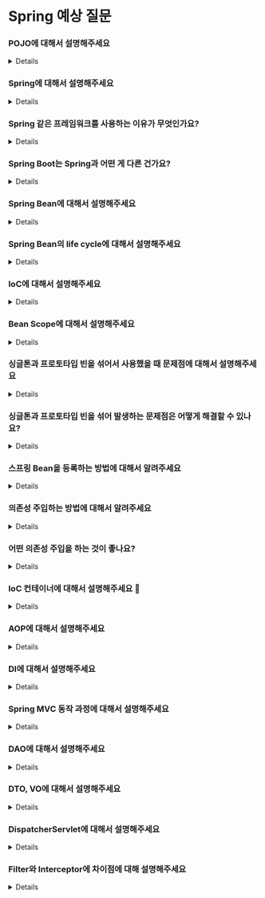 # Spring 예상 질문

### POJO에 대해서 설명해주세요

<details>

어떤 기술이나 환경에 종속되지 않고 필요에 따라 언제든지 재활용이 가능한 순수 자바 객체를 말합니다.

</details>

### Spring에 대해서 설명해주세요

<details>

엔터프라이즈급 애플리케이션을 보다 쉽게 만들기 위한 환경을 제공해주는 프레임워크입니다.

</details>

### Spring 같은 프레임워크를 사용하는 이유가 무엇인가요?

<details>

Spring 프레임워크를 사용하게 되면 여러 가지 기술들을 받음으로써 개발자들이 효율적으로 서비스 개발에 집중할 수 있고 추후 유지보수 측면에서도 좋은 결과를 얻을 수 있기 때문에 사용한다고 생각합니다.

</details>

### Spring Boot는 Spring과 어떤 게 다른 건가요?

<details>

Spring Boot는 Spring을 사용했을 때 버전 간의 의존성 설정해야 했던 것을 자동화해서 도와주게 됩니다.
spring을 사용하게되면 라이브러리나 프레임워크를 추가하려고 할 때 각각의 버전들을 고려해서 사용자가 직접 맞춰줘야 하지만 spring boot를 사용하면 자동으로 맞춰주기 때문에 많은 시간을 절약 또는 실수를 방지할 수 있습니다.

</details>

### Spring Bean에 대해서 설명해주세요

<details>

스프링 IoC 컨테이너에 의해서 관리되고 애플리케이션 핵심을 이루는 객체들을 spring bean이라고 합니다.

</details>

### Spring Bean의 life cycle에 대해서 설명해주세요

<details>

객체 생성 이후에 의존설정, 주입, 초기화, 소멸이라는 단계를 거칩니다. 이러한 빈들은 스프링 컨테이너 생성과 동시에 생기게 되고 컨테이너가 종료되면 빈들도 함께 소멸하게 됩니다.

</details>

### IoC에 대해서 설명해주세요

<details>

객체의 생성과 소멸까지의 생명주기를 사용자가 직접 관리하는 주체였다면 이제는 사용자가 아닌 스프링 프레임워크가 그것을 대신해서 관리한다는 것입니다.

</details>

### Bean Scope에 대해서 설명해주세요

<details>

빈 스코프는 빈이 존재할 수 있는 범위를 말하며, 디폴트인 싱글톤, 프로토타입, request, session, appllication 등이 있습니다.
싱글톤은 스프링 컨테이너의 시작과 종료까지 유지되는 가장 넓은 범위의 스코프를 말합니다.
프로토타입은 빈의 생성과 의존관계 주입까지만 관여를 하는 매우 짧은 범위의 스코프를 말합니다.
request는 웹 요청이 들어오고 나갈 때까지 유지하는 스코프, 세션은 웹 세션이 생성이 되고 종료할 때까지, application은 웹 서블릿 컨테이너와 같은 범위로 유지하는 스코프입니다.

</details>

### 싱글톤과 프로토타입 빈을 섞어서 사용했을 때 문제점에 대해서 설명해주세요

<details>

프로토타입 빈이 싱글톤 빈을 참조하는 경우에는 문제가 생기지 않는다.
하지만 싱글톤 빈에서 프로토타입 빈을 참조하는 경우에는 싱글톤 빈은 단 한 번만 생성하기에 문제가 생긴다.
프로토타입 빈은 계속 업데이트가 되는데 이미 다른 이전 업데이트되지 않은 프로토타입 빈을 참조하는 싱글톤 빈은 사용자의 의도와는 다르게 동작할 수 있기 때문에 문제가 생길 수 있다.

</details>

### 싱글톤과 프로토타입 빈을 섞어 발생하는 문제점은 어떻게 해결할 수 있나요?

<details>

첫 번째로 proxyMode를 설정하여 프로토타입에 프록시로 감싸서 문제를 해결합니다.
싱글톤 빈은 프로토타입을 직접 참조하는 것이 아니라 프로토타입을 감싸고 있는 프록시를 참조하기 때문에 이 문제를 해결할 수 있다.
두 번째는 ObjectProvider로 감싸는 것입니다.
이를 이용하면 지정한 빈을 컨테이너에서 찾아주는 DL 서비스를 제공받을 수 있습니다.

</details>

### 스프링 Bean을 등록하는 방법에 대해서 알려주세요

<details>

등록하는 방법은 컴포넌트 스캔 방식과 설정 파일을 이용해 직접 빈으로 등록시키는 방식이 있습니다.
클래스에 컴포턴트 어노테이션을 붙이게 되면 애플리케이션 실행 시에 클래스를 모두 돌면서 컴포넌트가 달린 클래스를 빈으로 등록하게 됩니다.
또는 Configuration 어노테이션을 달아 설정 클래스를 만들고 안에 메소드 레벨로 빈을 작성하게 되면 빈으로 등록할 수 있습니다.

</details>

### 의존성 주입하는 방법에 대해서 알려주세요

<details>

의존성 주입을 하기 위해서는 필드, setter, 생성자를 통한 주입 세 가지 방식이 있습니다.

</details>

### 어떤 의존성 주입을 하는 것이 좋나요?

<details>

스프링 레퍼런스를 보면 생성자 주입을 권장하고 있습니다.
이유는 첫 번째로 순환 참조를 방지할 수 있습니다. A가 B를 필요로 하고 B가 C, C가 A를 참조할 때 순환 참조가 발생하게 되는데 세터나 필드는 인스턴스 생성 이후에 초기화하기 때문에 실제 코드를 사용하기 전까지는 알 수 없고 생성자를 이용하면 생성될 때 초기화되어야 하기 때문에 컴파일 시점에 알 수 있습니다.
두 번째로 field에 final 옵션을 주어 불변성을 보장할 수 있습니다. 필드나 세터는 앞에서와 동일하게 인스턴스 생성 이후에 초기화를 할 수 있기 때문에 final이 불가능하지만, 생성자는 생성과 동시에 초기화해야 하므로 final이 가능하며 불변성을 보장한다.
세 번째로 필드 주입은 DI 프레임워크 없이는 의존성 주입이 동작하지 않기 때문에 테스트를 할 때 단위 테스트가 불가능합니다. 필드 주입을 테스트하기 위해서는 스프링 빈을 생성해야 되고 그럼 테스트를 할 때마다 비용이 늘어날 수밖에 없고 무거워집니다.
NPE를 방지할 수 있습니다. 객체 생성 시점에 주입을 반드시 해야지만 생성이 되기 때문에 해당 객체가 null이어서 발생할 수 있는 NPE는 발생하지 않습니다.

</details>

### IoC 컨테이너에 대해서 설명해주세요 🤔

<details>

스프링에서 객체의 생성과 의존성 관리를 책임지는 컨테이너입니다.

</details>

### AOP에 대해서 설명해주세요

<details>

어떤 로직에 대해서 핵심적인 관점과 그 외의 부가적인 관점을 분리해서 보고 각각 모듈화해서 개발하여 사용하겠다는 것입니다.
분리하게 되면 가독성이 높아지고 중복 코드를 줄이고 적용대상을 지정함으로써 유지보수성이 높아지게 되고 모듈의 수정이 필요할 때 기존 소스 코드 변경 없이 변경과 확장이 가능하다.

</details>

### DI에 대해서 설명해주세요

<details>

의존성 주입은 외부에서 객체를 주입받아서 사용하겠다는 말입니다. A, B 클래스가 있을 때 A가 B를 바로 직접 참조하게 되면 높은 결합도를 가지게 되지만 이를 스프링에서 제공하는 컨테이너에서 주입받음으로써 결합도를 느슨하게 유지할 수 있습니다.

</details>

### Spring MVC 동작 과정에 대해서 설명해주세요

<details>

요청이 들어오게 되면 제일 처음 DispatcherServlet이 받게 되고 공통된 로직 인증 관련, 인코딩, 로깅 작업을 처리한 후 핸들러 매핑에게 요청해야 할 컨트롤러 이름에 대해서 알게 된 다음 해당 컨트롤러에게 작업을 위임하게 됩니다. 컨트롤러는 받아서 요청에 대한 로직을 DB를 포함한 비즈니스 로직을 처리한 다음 결과를 컨트롤러에게 보내주게 됩니다. 받고 나서 API 서버라면 그대로 응답 요청을 만들어 전달하게 되고 그렇지 않고 뷰를 만들어야 한다면 컨트롤러에서 뷰에 전달할 객체 model과 뷰 이름을 디스패처서블릿에게 전달합니다. 디스패처서블릿은 뷰 이름을 뷰 리졸버에게 주고 뷰 객체를 받아 아까 받은 model 객체의 데이터와 함께 화면을 렌더링을 수행해 사용자에게 전달하게 됩니다.

</details>

### DAO에 대해서 설명해주세요

<details>

데이터베이스에 접근하기 위한 전용 객체입니다. 이 객체는 WAS 로딩 시에 일정량의 DAO가 커넥션 풀에 생성되게 되게 됩니다.

</details>

### DTO, VO에 대해서 설명해주세요

<details>

둘 다 컨트롤러, 비즈니스 계층, 영속 계층들과 같이 계층 사이에서 데이터를 교환하려고 할 때 사용하는 자바 객체를 말합니다.
이 둘이 차이점은 읽기 전용이냐 아니냐에 대한 차이점입니다. 즉 변경 가능하냐 아니냐라는 말인데 DTO는 변경이 가능한 반면 VO는 변경이 불가능합니다. 이때 불가능하다는 말은 변경을 막았다는 것이 아니라 변경을 하지 않는 객체로 쓴다는 불변성을 보장한다는 룰입니다.

</details>

### DispatcherServlet에 대해서 설명해주세요

<details>

HTTP 프로토콜을 통해서 들어오는 모든 요청을 앞에서 처리하는 프론트 컨트롤러입니다. 이는 앞에서 모든 요청을 받고 공통 처리 작업 인코딩, 로깅, 인증 관련 처리 등을 처리한 후에 세부적인 컨트롤러로 작업을 위임해줍니다.

</details>

### Filter와 Interceptor에 차이점에 대해 설명해주세요

<details>

Filter와 Interceptor의 차이점은 적용 시점인데 Filter는 디스패처서블릿 전/후로 인터셉터는 컨트롤러 전/후로 작업을 처리합니다. 그리고 관리되는 컨테이너가 필터는 웹 컨테이너 그리고 인터셉터는 스프링 컨테이너에서 관리되게 됩니다.

</details>